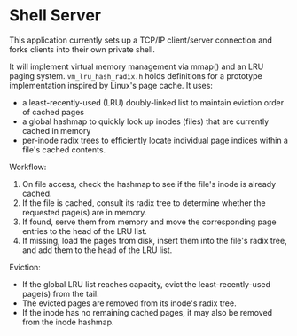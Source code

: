 # Shell Server

This application currently sets up a TCP/IP client/server connection and forks clients into their own private shell.

It will implement virtual memory management via mmap() and an LRU paging system. `vm_lru_hash_radix.h` holds definitions for a prototype implementation inspired by Linux's page cache. It uses:
  - a least-recently-used (LRU) doubly-linked list to maintain
    eviction order of cached pages
  - a global hashmap to quickly look up inodes (files) that
    are currently cached in memory
  - per-inode radix trees to efficiently locate individual
    page indices within a file's cached contents.

Workflow:
 1. On file access, check the hashmap to see if the file's inode
    is already cached.
 2. If the file is cached, consult its radix tree to determine
    whether the requested page(s) are in memory.
 3. If found, serve them from memory and move the corresponding
    page entries to the head of the LRU list.
 4. If missing, load the pages from disk, insert them into the
    file's radix tree, and add them to the head of the LRU list.

Eviction:
 - If the global LRU list reaches capacity,
   evict the least-recently-used page(s) from the tail.
 - The evicted pages are removed from its inode's radix tree.
 - If the inode has no remaining cached pages, it may also be
   removed from the inode hashmap.
